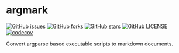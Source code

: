 # argmark

[![GitHub issues](https://img.shields.io/github/issues/devanshkv/argmark?style=flat-square)](https://github.com/devanshkv/argmark/issues)
[![GitHub forks](https://img.shields.io/github/forks/devanshkv/argmark?style=flat-square)](https://github.com/devanshkv/argmark/forks)
[![GitHub stars](https://img.shields.io/github/stars/devanshkv/argmark?style=flat-square)](https://github.com/devanshkv/argmark/stars)
[![GitHub LICENSE](https://img.shields.io/github/license/devanshkv/argmark?style=flat-square)](https://github.com/devanshkv/argmark/LICENSE)
[![codecov](https://codecov.io/gh/devanshkv/argmark/branch/master/graph/badge.svg?style=flat-square)](https://codecov.io/gh/devanshkv/argmark)
  

Convert argparse based executable scripts to markdown documents.


